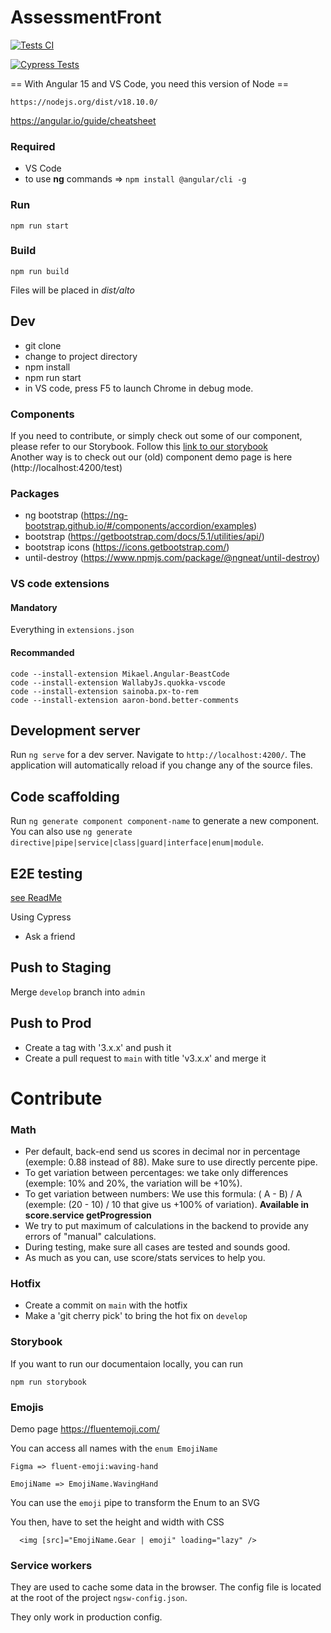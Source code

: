 # AssessmentFront

[![Tests CI](https://github.com/usealto/assessment-front/actions/workflows/unit-tests.yml/badge.svg)](https://github.com/usealto/assessment-front/actions/workflows/unit-tests.yml)

[![Cypress Tests](https://github.com/usealto/assessment-front/actions/workflows/e2e-tests.yml/badge.svg)](https://github.com/usealto/assessment-front/actions/workflows/e2e-tests.yml)

== With Angular 15 and VS Code, you need this version of Node ==

    https://nodejs.org/dist/v18.10.0/

https://angular.io/guide/cheatsheet

### Required

- VS Code
- to use **ng** commands => `npm install @angular/cli -g`

### Run

`npm run start`

### Build

`npm run build`

Files will be placed in _dist/alto_

## Dev

- git clone
- change to project directory
- npm install
- npm run start
- in VS code, press F5 to launch Chrome in debug mode.

### Components

If you need to contribute, or simply check out some of our component, please refer to our Storybook. Follow this [link to our storybook](https://app-doc.usealto.com/)  
Another way is to check out our (old) component demo page is here (http://localhost:4200/test)

### Packages

- ng bootstrap (https://ng-bootstrap.github.io/#/components/accordion/examples)
- bootstrap (https://getbootstrap.com/docs/5.1/utilities/api/)
- bootstrap icons (https://icons.getbootstrap.com/)
- until-destroy (https://www.npmjs.com/package/@ngneat/until-destroy)

### VS code extensions

#### Mandatory

Everything in `extensions.json`

#### Recommanded

```
code --install-extension Mikael.Angular-BeastCode
code --install-extension WallabyJs.quokka-vscode
code --install-extension sainoba.px-to-rem
code --install-extension aaron-bond.better-comments
```

## Development server

Run `ng serve` for a dev server. Navigate to `http://localhost:4200/`. The application will automatically reload if you change any of the source files.

## Code scaffolding

Run `ng generate component component-name` to generate a new component. You can also use `ng generate directive|pipe|service|class|guard|interface|enum|module`.

## E2E testing

[see ReadMe](https://github.com/usealto/assessment-front/blob/main/cypress/README.md)

Using Cypress

- Ask a friend

## Push to Staging

Merge `develop` branch into `admin`

## Push to Prod

- Create a tag with '3.x.x' and push it
- Create a pull request to `main` with title 'v3.x.x' and merge it

# Contribute

### Math

- Per default, back-end send us scores in decimal nor in percentage (exemple: 0.88 instead of 88). Make sure to use directly percente pipe.
- To get variation between percentages: we take only differences (exemple: 10% and 20%, the variation will be +10%).
- To get variation between numbers: We use this formula: ( A - B) / A (exemple: (20 - 10) / 10 that give us +100% of variation). **Available in score.service getProgression**
- We try to put maximum of calculations in the backend to provide any errors of "manual" calculations.
- During testing, make sure all cases are tested and sounds good.
- As much as you can, use score/stats services to help you.

### Hotfix

- Create a commit on `main` with the hotfix
- Make a 'git cherry pick' to bring the hot fix on `develop`

### Storybook
If you want to run our documentaion locally, you can run  

```
npm run storybook
```

### Emojis

Demo page https://fluentemoji.com/

You can access all names with the `enum EmojiName`

```
Figma => fluent-emoji:waving-hand

EmojiName => EmojiName.WavingHand
```

You can use the `emoji` pipe to transform the Enum to an SVG

You then, have to set the height and width with CSS

```
  <img [src]="EmojiName.Gear | emoji" loading="lazy" />
```

### Service workers

They are used to cache some data in the browser. The config file is located at the root of the project `ngsw-config.json`.

They only work in production config.
